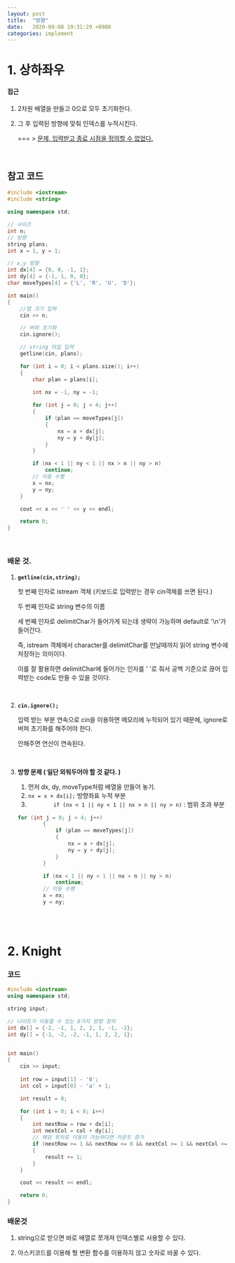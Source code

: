 ```yaml
---
layout: post
title:  "방향"
date:   2020-09-08 19:31:29 +0900
categories: implement
---
```

# 1. 상하좌우

#### 접근

1. 2차원 배열을 만들고 0으로 모두 초기화한다.

2. 그 후 입력된 방향에 맞춰 인덱스를 누적시킨다.

    === > <u>문제, 입력받고 종료 시점을 정의할 수 없었다.</u>

   <br/>

## 참고 코드

```c++
#include <iostream>
#include <string>

using namespace std;

// 사이즈 
int n;
// 방향
string plans;
int x = 1, y = 1;

// x,y 방향
int dx[4] = {0, 0, -1, 1};
int dy[4] = {-1, 1, 0, 0};
char moveTypes[4] = {'L', 'R', 'U', 'D'};

int main()
{
    //맵 크기 입력
    cin >> n;

    // 버퍼 초기화
    cin.ignore(); 

    // string 타입 입력
    getline(cin, plans);

    for (int i = 0; i < plans.size(); i++)
    {
        char plan = plans[i];

        int nx = -1, ny = -1;
        
        for (int j = 0; j < 4; j++)
        {
            if (plan == moveTypes[j])
            {
                nx = x + dx[j];
                ny = y + dy[j];
            }
        }

        if (nx < 1 || ny < 1 || nx > n || ny > n)
            continue;
        // 이동 수행
        x = nx;
        y = ny;
    }

    cout << x << ' ' << y << endl;

    return 0;
}

```

<br/>

### 배운 것.

1. **`getline(cin,string);`** 

   첫 번째 인자로 istream 객체 (키보드로 입력받는 경우 cin객체를 쓰면 된다.)

   두 번째 인자로 string 변수의 이름

   세 번째 인자로 delimitChar가 들어가게 되는데 생략이 가능하며 default로 '\n'가 들어간다.

   즉, istream 객체에서 character를 delimitChar를 만날때까지 읽어 string 변수에 저장하는 의미이다.

   이를 잘 활용하면 delimitChar에 들어가는 인자를 ' '로 줘서 공백 기준으로 끊어 입력받는 code도 만들 수 있을 것이다.

   <br/>

2. **`cin.ignore();`** 

   입력 받는 부분 연속으로 cin을 이용하면 메모리에 누적되어 있기 때문에, ignore로 버퍼 초기화를 해주어야 한다.

   안해주면 연산이 연속된다.

   <br/>

3. **방향 문제 ( 일단 외워두어야 할 것 같다. )**

   1. 먼저 dx, dy, moveType처럼 배열을 만들어 놓기.
   2. `nx = x + dx[i];`  방향좌표 누적 부분
   3. `        if (nx < 1 || ny < 1 || nx > n || ny > n)` : 범위 초과 부분

   ```c++
   for (int j = 0; j < 4; j++)
           {
               if (plan == moveTypes[j])
               {
                   nx = x + dx[j];
                   ny = y + dy[j];
               }
           }
   
           if (nx < 1 || ny < 1 || nx > n || ny > n)
               continue;
           // 이동 수행
           x = nx;
           y = ny;
   ```

   

   <br/>
   
   <br/>

# 2. Knight

### 코드

```c++
#include <iostream>
using namespace std;

string input;

// 나이트가 이동할 수 있는 8가지 방향 정의
int dx[] = {-2, -1, 1, 2, 2, 1, -1, -2};
int dy[] = {-1, -2, -2, -1, 1, 2, 2, 1};


int main()
{
    cin >> input;
  
    int row = input[1] - '0';
    int col = input[0] - 'a' + 1;

    int result = 0;

    for (int i = 0; i < 8; i++)
    {
        int nextRow = row + dx[i];
        int nextCol = col + dy[i];
        // 해당 위치로 이동이 가능하다면 카운트 증가
        if (nextRow >= 1 && nextRow <= 8 && nextCol >= 1 && nextCol <= 8)
        {
            result += 1;
        }
    }

    cout << result << endl;

    return 0;
}
```

### 배운것

1. string으로 받으면 바로 배열로 쪼개져 인덱스별로 사용할 수 있다.

2. 아스키코드를 이용해  형 변환 함수를 이용하지 않고 숫자로 바꿀 수 있다.

   
